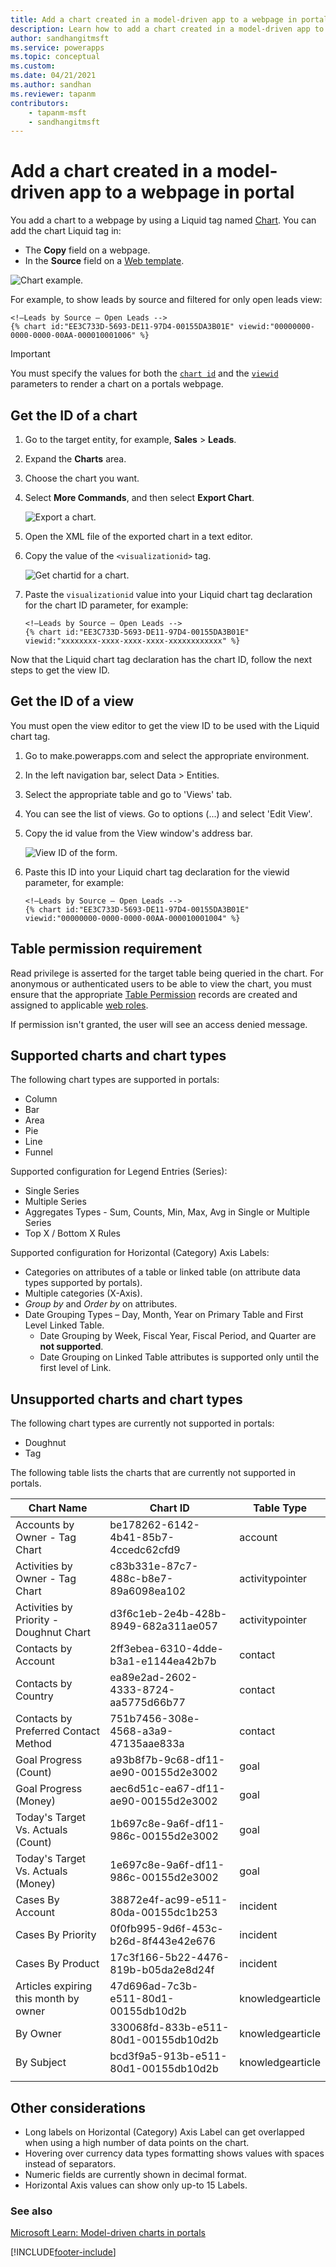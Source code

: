 ```yaml
---
title: Add a chart created in a model-driven app to a webpage in portal
description: Learn how to add a chart created in a model-driven app to a webpage in the portal.
author: sandhangitmsft
ms.service: powerapps
ms.topic: conceptual
ms.custom: 
ms.date: 04/21/2021
ms.author: sandhan
ms.reviewer: tapanm
contributors:
    - tapanm-msft
    - sandhangitmsft
---
```


# Add a chart created in a model-driven app to a webpage in portal

You add a chart to a webpage by using a Liquid tag named [Chart](../liquid/portals-entity-tags.md#chart). You can add the chart Liquid tag in:

- The **Copy** field on a webpage.
- In the **Source** field on a [Web template](../liquid/store-content-web-templates.md).

![Chart example.](../media/dynamics365-chart-example.png "Chart example")

For example, to show leads by source and filtered for only open leads view:

```
<!—Leads by Source – Open Leads -->
{% chart id:"EE3C733D-5693-DE11-97D4-00155DA3B01E" viewid:"00000000-0000-0000-00AA-000010001006" %}
```

> [!IMPORTANT]
> You must specify the values for both the [`chart id`](#get-the-id-of-a-chart) and the [`viewid`](#get-the-id-of-a-view) parameters to render a chart on a portals webpage.

## Get the ID of a chart

1.	Go to the target entity, for example, **Sales** > **Leads**.
2.	Expand the **Charts** area.
3.	Choose the chart you want.
4.	Select **More Commands**, and then select **Export Chart**.

    ![Export a chart.](../media/export-dynamics365-chart.png "Export a chart")

5. Open the XML file of the exported chart in a text editor.
6. Copy the value of the `<visualizationid>` tag.

    ![Get chartid for a chart.](../media/dynamics365-chart-chartid.png "Get the chart ID for a chart")

7. Paste the `visualizationid` value into your Liquid chart tag declaration for the chart ID parameter, for example:

    ```
    <!—Leads by Source – Open Leads -->
    {% chart id:"EE3C733D-5693-DE11-97D4-00155DA3B01E" viewid:"xxxxxxxx-xxxx-xxxx-xxxx-xxxxxxxxxxxx" %}
    ```

Now that the Liquid chart tag declaration has the chart ID, follow the next steps to get the view ID.

## Get the ID of a view

You must open the view editor to get the view ID to be used with the Liquid chart tag.
 
1. Go to make.powerapps.com and select the appropriate environment.
1. In the left navigation bar, select Data > Entities.
1. Select the appropriate table and go to 'Views' tab.
1. You can see the list of views. Go to options (...) and select 'Edit View'.
1. Copy the id value from the View window's address bar.

    ![View ID of the form.](../media/dynamics365-chart-viewid.png)

1. Paste this ID into your Liquid chart tag declaration for the viewid parameter, for example:

    ```
    <!—Leads by Source – Open Leads -->
    {% chart id:"EE3C733D-5693-DE11-97D4-00155DA3B01E" viewid:"00000000-0000-0000-00AA-000010001004" %}
    ```

## Table permission requirement

Read privilege is asserted for the target table being queried in the chart. For anonymous or authenticated users to be able to view the chart, you must ensure that the appropriate [Table Permission](assign-entity-permissions.md) records are created and assigned to applicable [web roles](create-web-roles.md). 
 
If permission isn't granted, the user will see an access denied message.

## Supported charts and chart types

The following chart types are supported in portals:

- Column
- Bar
- Area
- Pie
- Line
- Funnel

Supported configuration for Legend Entries (Series):

- Single Series
- Multiple Series
- Aggregates Types - Sum, Counts, Min, Max, Avg in Single or Multiple Series
- Top X / Bottom X Rules

Supported configuration for Horizontal (Category) Axis Labels:

- Categories on attributes of a table or linked table (on attribute data types supported by portals).
- Multiple categories (X-Axis).
- *Group by* and *Order by* on attributes.
- Date Grouping Types – Day, Month, Year on Primary Table and First Level Linked Table.
    - Date Grouping by Week, Fiscal Year, Fiscal Period, and Quarter are **not supported**.
    - Date Grouping on Linked Table attributes is supported only until the first level of Link.

## Unsupported charts and chart types

The following chart types are currently not supported in portals:

- Doughnut
- Tag

The following table lists the charts that are currently not supported in portals.

| Chart Name                              | Chart ID                             | Table Type      |
|-----------------------------------------|--------------------------------------|------------------|
| Accounts by Owner - Tag Chart           | be178262-6142-4b41-85b7-4ccedc62cfd9 | account          |
| Activities by Owner - Tag Chart         | c83b331e-87c7-488c-b8e7-89a6098ea102 | activitypointer  |
| Activities by Priority - Doughnut Chart | d3f6c1eb-2e4b-428b-8949-682a311ae057 | activitypointer  |
| Contacts by Account                     | 2ff3ebea-6310-4dde-b3a1-e1144ea42b7b | contact          |
| Contacts by Country                     | ea89e2ad-2602-4333-8724-aa5775d66b77 | contact          |
| Contacts by Preferred Contact Method    | 751b7456-308e-4568-a3a9-47135aae833a | contact          |
| Goal Progress (Count)                   | a93b8f7b-9c68-df11-ae90-00155d2e3002 | goal             |
| Goal Progress (Money)                   | aec6d51c-ea67-df11-ae90-00155d2e3002 | goal             |
| Today's Target Vs. Actuals (Count)      | 1b697c8e-9a6f-df11-986c-00155d2e3002 | goal             |
| Today's Target Vs. Actuals (Money)      | 1e697c8e-9a6f-df11-986c-00155d2e3002 | goal             |
| Cases By Account                        | 38872e4f-ac99-e511-80da-00155dc1b253 | incident         |
| Cases By Priority                       | 0f0fb995-9d6f-453c-b26d-8f443e42e676 | incident         |
| Cases By Product                        | 17c3f166-5b22-4476-819b-b05da2e8d24f | incident         |
| Articles expiring this month by owner   | 47d696ad-7c3b-e511-80d1-00155db10d2b | knowledgearticle |
| By Owner                                | 330068fd-833b-e511-80d1-00155db10d2b | knowledgearticle |
| By Subject                              | bcd3f9a5-913b-e511-80d1-00155db10d2b | knowledgearticle | 
| | |

## Other considerations

- Long labels on Horizontal (Category) Axis Label can get overlapped when using a high number of data points on the chart.
- Hovering over currency data types formatting shows values with spaces instead of separators.
- Numeric fields are currently shown in decimal format.
- Horizontal Axis values can show only up-to 15 Labels.

### See also

[Microsoft Learn: Model-driven charts in portals](/learn/modules/portals-integration/4-model-driven-charts)


[!INCLUDE[footer-include](../../../includes/footer-banner.md)]
